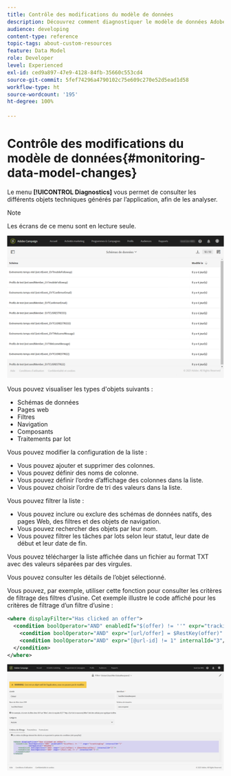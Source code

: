 ```yaml
---
title: Contrôle des modifications du modèle de données
description: Découvrez comment diagnostiquer le modèle de données Adobe Campaign.
audience: developing
content-type: reference
topic-tags: about-custom-resources
feature: Data Model
role: Developer
level: Experienced
exl-id: ced9a897-47e9-4128-84fb-35660c553cd4
source-git-commit: 5fef74296a4790102c75e609c270e52d5ead1d58
workflow-type: ht
source-wordcount: '195'
ht-degree: 100%

---
```


# Contrôle des modifications du modèle de données{#monitoring-data-model-changes}

Le menu **[!UICONTROL Diagnostics]** vous permet de consulter les différents objets techniques générés par l’application, afin de les analyser.

>[!NOTE]
>
>Les écrans de ce menu sont en lecture seule.

![](assets/diagnostic.png)

Vous pouvez visualiser les types d&#39;objets suivants :

* Schémas de données
* Pages web
* Filtres
* Navigation
* Composants
* Traitements par lot

Vous pouvez modifier la configuration de la liste :

* Vous pouvez ajouter et supprimer des colonnes.
* Vous pouvez définir des noms de colonne.
* Vous pouvez définir l’ordre d’affichage des colonnes dans la liste.
* Vous pouvez choisir l’ordre de tri des valeurs dans la liste.

Vous pouvez filtrer la liste :

* Vous pouvez inclure ou exclure des schémas de données natifs, des pages Web, des filtres et des objets de navigation.
* Vous pouvez rechercher des objets par leur nom.
* Vous pouvez filtrer les tâches par lots selon leur statut, leur date de début et leur date de fin.

Vous pouvez télécharger la liste affichée dans un fichier au format TXT avec des valeurs séparées par des virgules.

Vous pouvez consulter les détails de l’objet sélectionné.

Vous pouvez, par exemple, utiliser cette fonction pour consulter les critères de filtrage des filtres d’usine. Cet exemple illustre le code affiché pour les critères de filtrage d’un filtre d’usine :

```xml
<where displayFilter="Has clicked an offer">
  <condition boolOperator="AND" enabledIf="$(offer) != ''" expr="trackingLog" internalId="1" setOperator="EXISTS">
    <condition boolOperator="AND" expr="[url/offer] = $RestKey(offer)" internalId="2"/>
    <condition boolOperator="AND" expr="[@url-id] != 1" internalId="3"/>
  </condition>
</where>
```

![](assets/diagnosis_filter_criteria.png)